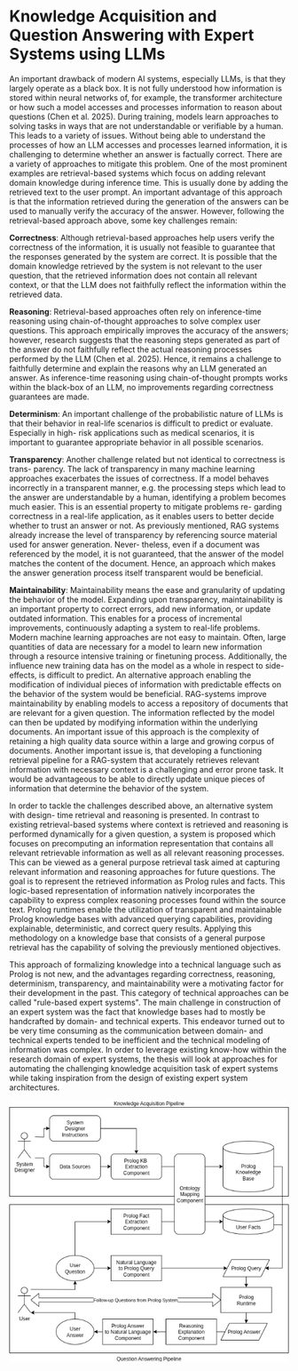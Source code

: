 # Knowledge Acquisition and Question Answering with Expert Systems using LLMs

An important drawback of modern AI systems, especially LLMs, is that they largely
operate as a black box. It is not fully understood how information is stored within
neural networks of, for example, the transformer architecture or how such a model
accesses and processes information to reason about questions (Chen et al. 2025). During
training, models learn approaches to solving tasks in ways that are not understandable
or verifiable by a human. This leads to a variety of issues.
Without being able to understand the processes of how an LLM accesses and processes
learned information, it is challenging to determine whether an answer is factually correct.
There are a variety of approaches to mitigate this problem. One of the most prominent
examples are retrieval-based systems which focus on adding relevant domain knowledge
during inference time. This is usually done by adding the retrieved text to the user
prompt. An important advantage of this approach is that the information retrieved
during the generation of the answers can be used to manually verify the accuracy of
the answer. However, following the retrieval-based approach above, some key challenges
remain:

**Correctness**: Although retrieval-based approaches help users verify the correctness
of the information, it is usually not feasible to guarantee that the responses generated by
the system are correct. It is possible that the domain knowledge retrieved by the system
is not relevant to the user question, that the retrieved information does not contain all
relevant context, or that the LLM does not faithfully reflect the information within the
retrieved data.

**Reasoning**: Retrieval-based approaches often rely on inference-time reasoning using
chain-of-thought approaches to solve complex user questions. This approach empirically
improves the accuracy of the answers; however, research suggests that the reasoning steps
generated as part of the answer do not faithfully reflect the actual reasoning processes
performed by the LLM (Chen et al. 2025). Hence, it remains a challenge to faithfully
determine and explain the reasons why an LLM generated an answer. As inference-time
reasoning using chain-of-thought prompts works within the black-box of an LLM, no
improvements regarding correctness guarantees are made.

**Determinism**: An important challenge of the probabilistic nature of LLMs is that
their behavior in real-life scenarios is difficult to predict or evaluate. Especially in high-
risk applications such as medical scenarios, it is important to guarantee appropriate
behavior in all possible scenarios.

**Transparency**: Another challenge related but not identical to correctness is trans-
parency. The lack of transparency in many machine learning approaches exacerbates the
issues of correctness. If a model behaves incorrectly in a transparent manner, e.g. the
processing steps which lead to the answer are understandable by a human, identifying
a problem becomes much easier. This is an essential property to mitigate problems re-
garding correctness in a real-life application, as it enables users to better decide whether
to trust an answer or not. As previously mentioned, RAG systems already increase the
level of transparency by referencing source material used for answer generation. Never-
theless, even if a document was referenced by the model, it is not guaranteed, that the
answer of the model matches the content of the document. Hence, an approach which
makes the answer generation process itself transparent would be beneficial.

**Maintainability**: Maintainability means the ease and granularity of updating the
behavior of the model. Expanding upon transparency, maintainability is an important
property to correct errors, add new information, or update outdated information. This
enables for a process of incremental improvements, continuously adapting a system to
real-life problems. Modern machine learning approaches are not easy to maintain. Often,
large quantities of data are necessary for a model to learn new information through a
resource intensive training or finetuning process. Additionally, the influence new training
data has on the model as a whole in respect to side-effects, is difficult to predict. An
alternative approach enabling the modification of individual pieces of information with
predictable effects on the behavior of the system would be beneficial. RAG-systems
improve maintainability by enabling models to access a repository of documents that
are relevant for a given question. The information reflected by the model can then be
updated by modifying information within the underlying documents. An important
issue of this approach is the complexity of retaining a high quality data source within
a large and growing corpus of documents. Another important issue is, that developing
a functioning retrieval pipeline for a RAG-system that accurately retrieves relevant
information with necessary context is a challenging and error prone task. It would be
advantageous to be able to directly update unique pieces of information that determine
the behavior of the system.

In order to tackle the challenges described above, an alternative system with design-
time retrieval and reasoning is presented. In contrast to existing retrieval-based systems
where context is retrieved and reasoning is performed dynamically for a given question,
a system is proposed which focuses on precomputing an information representation that
contains all relevant retrievable information as well as all relevant reasoning processes.
This can be viewed as a general purpose retrieval task aimed at capturing relevant
information and reasoning approaches for future questions. The goal is to represent
the retrieved information as Prolog rules and facts. This logic-based representation of
information natively incorporates the capability to express complex reasoning processes
found within the source text. Prolog runtimes enable the utilization of transparent and
maintainable Prolog knowledge bases with advanced querying capabilities, providing
explainable, deterministic, and correct query results. Applying this methodology
on a knowledge base that consists of a general purpose retrieval has the capability of
solving the previously mentioned objectives.

This approach of formalizing knowledge into a technical language such as Prolog is not
new, and the advantages regarding correctness, reasoning, determinism, transparency,
and maintainability were a motivating factor for their development in the past. This
category of technical approaches can be called "rule-based expert systems". The main
challenge in construction of an expert system was the fact that knowledge bases had to
mostly be handcrafted by domain- and technical experts. This endeavor turned out to
be very time consuming as the communication between domain- and technical experts
tended to be inefficient and the technical modeling of information was complex. In
order to leverage existing know-how within the research domain of expert systems, the
thesis will look at approaches for automating the challenging knowledge acquisition task
of expert systems while taking inspiration from the design of existing expert system
architectures.

![System Overview](system_overview.png)
